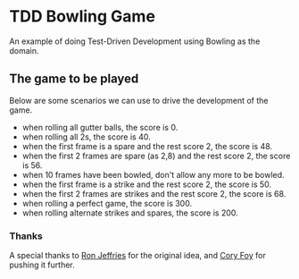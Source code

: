 # TDD Bowling Game
An example of doing Test-Driven Development using Bowling as the domain.

## The game to be played
Below are some scenarios we can use to drive the development of the game.

* when rolling all gutter balls, the score is 0.
* when rolling all 2s, the score is 40.
* when the first frame is a spare and the rest score 2, the score is 48.
* when the first 2 frames are spare (as 2,8) and the rest score 2, the score is 56.
* when 10 frames have been bowled, don't allow any more to be bowled.
* when the first frame is a strike and the rest score 2, the score is 50.
* when the first 2 frames are strikes and the rest score 2, the score is 68.
* when rolling a perfect game, the score is 300.
* when rolling alternate strikes and spares, the score is 200.

### Thanks
A special thanks to [Ron Jeffries](http://xprogramming.com/articles/miningbowling/) 
for the original idea, and [Cory Foy](http://blog.coryfoy.com/2006/08/tdd-bowling-game-part-1/) 
for pushing it further.
